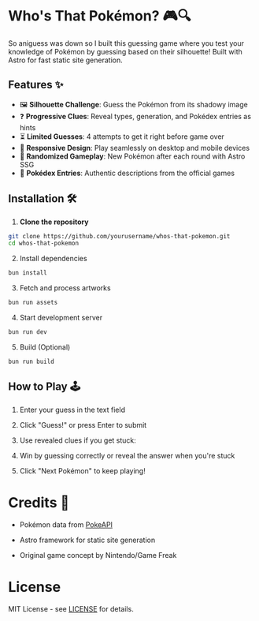 # Who's That Pokémon? 🎮🔍

So aniguess was down so I built this guessing game where you test your knowledge of Pokémon by guessing based on their silhouette! Built with Astro for fast static site generation.

## Features ✨

- 🖼️ **Silhouette Challenge**: Guess the Pokémon from its shadowy image
- ❓ **Progressive Clues**: Reveal types, generation, and Pokédex entries as hints
- ⏳ **Limited Guesses**: 4 attempts to get it right before game over
- 📱 **Responsive Design**: Play seamlessly on desktop and mobile devices
- 🔄 **Randomized Gameplay**: New Pokémon after each round with Astro SSG
- 📖 **Pokédex Entries**: Authentic descriptions from the official games

## Installation 🛠️

1. **Clone the repository**
```bash
git clone https://github.com/yourusername/whos-that-pokemon.git
cd whos-that-pokemon
```

2. Install dependencies
```bash
bun install
```

3. Fetch and process artworks
```bash
bun run assets
```

4. Start development server
```bash
bun run dev
```

5. Build (Optional)
```
bun run build
```

## How to Play 🕹️

1. Enter your guess in the text field

2. Click "Guess!" or press Enter to submit

3. Use revealed clues if you get stuck:

4. Win by guessing correctly or reveal the answer when you're stuck

5. Click "Next Pokémon" to keep playing!

# Credits 🙌

- Pokémon data from [PokeAPI](https://pokeapi.co/)

- Astro framework for static site generation

- Original game concept by Nintendo/Game Freak

# License

MIT License - see [LICENSE](LICENSE) for details.
